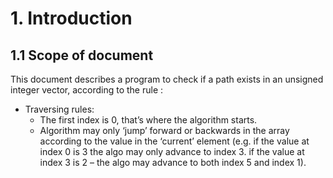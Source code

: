 # 1. Introduction

## 1.1 Scope of document
This document describes a program to check if a path exists in an unsigned integer vector, according to the rule :
* Traversing rules:
    * The first index is 0, that’s where the algorithm starts.
    * Algorithm may only ‘jump’ forward or backwards in the array according to the value in the ‘current’ element (e.g. if the value at index 0 is 3 the algo may only advance to index 3. if the value at index 3 is 2 – the algo may advance to both index 5 and index 1).
